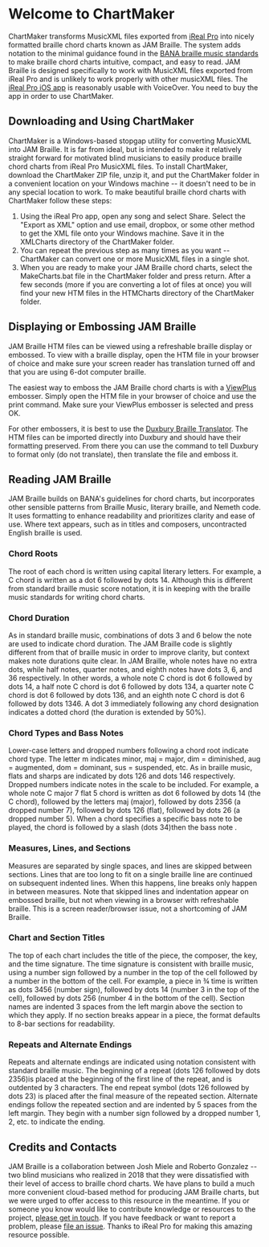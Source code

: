 # Welcome to ChartMaker

ChartMaker transforms  MusicXML files exported from   [iReal Pro](https://irealpro.com) into nicely formatted braille chord charts known as JAM Braille. The system adds notation to the minimal guidance found in the [BANA braille music standards](http://www.brailleauthority.org/music/music.html) to make braille chord charts intuitive, compact, and easy to read. JAM Braille  is designed specifically to work with MusicXML files exported from iReal Pro and is unlikely to work properly with other musicXML files.
The [iReal Pro iOS app](https://apps.apple.com/us/app/ireal-pro/id298206806) is reasonably usable with VoiceOver. You need to buy the app in order to use ChartMaker.

## Downloading and Using ChartMaker
ChartMaker is a Windows-based stopgap utility for converting MusicXML into JAM Braille. It is far from ideal, but is intended to make it relatively straight forward for motivated blind musicians to easily produce braille chord charts from iReal Pro MusicXML files.
To install ChartMaker, download the ChartMaker ZIP file, unzip it, and put the ChartMaker folder in a convenient location on your Windows machine -- it doesn't need to be in any special location to work.
To make beautiful braille chord charts  with ChartMaker follow these steps:
1. Using the iReal Pro app, open any song and select Share. Select the "Export as XML" option and use email, dropbox, or some other method to get the XML file onto your Windows machine. Save   it in the XMLCharts directory of the ChartMaker folder.
1. You can repeat the previous step as many times as you want -- ChartMaker can convert one or more  MusicXML files in a single shot.
1. When you are ready to make your JAM Braille chord charts, select the MakeCharts.bat file in the ChartMaker folder and press return. After a few seconds (more if you are converting a lot of files at once) you will find your  new HTM files in the HTMCharts directory of the ChartMaker folder. 

## Displaying or Embossing JAM Braille
JAM Braille  HTM files  can be viewed using a refreshable braille display or embossed. To view with a braille display, open the HTM file in your browser of choice and make sure your screen reader has translation turned off and that you are using 6-dot computer braille. 

The easiest way to emboss the JAM Braille chord charts is with a [ViewPlus](https://viewplus.com) embosser. Simply open the HTM file in your browser of choice and use the print command. Make sure your ViewPlus embosser is selected and press OK. 

For other embossers, it is best to use the [Duxbury Braille Translator](http://www.duxburysystems.com). The HTM files can be imported directly into Duxbury and should have their formatting preserved. From there you can use the command to tell Duxbury  to format only (do not translate), then translate the file and emboss it.

## Reading JAM Braille 
JAM Braille builds on BANA's guidelines for chord charts, but incorporates other sensible patterns from Braille Music, literary braille, and Nemeth code. It uses formatting to enhance readability	 and prioritizes clarity and ease of use. Where text appears, such as in titles and composers, uncontracted English braille is used.

### Chord Roots
The root of each chord is written using capital literary letters. For example, a C chord is written as a dot 6 followed by dots 14. Although this is different from standard braille music score notation, it is in keeping with the braille music standards for writing chord charts. 

### Chord Duration
As in standard braille music, combinations of dots 3 and 6 below the note are used to indicate chord duration. The JAM Braille code is slightly different from that of braille music in order to improve clarity, but context  makes note durations quite clear. In JAM Braille, whole notes have no extra dots, while half notes, quarter notes, and eighth notes have dots 3, 6, and 36 respectively. In other words, a whole note C chord is dot 6 followed by dots 14, a half note C chord is dot 6 followed by dots 134, a quarter note C chord is dot 6 followed by dots 136, and an eighth note C chord is dot 6 followed by dots 1346. 
A dot 3 immediately following any chord designation indicates a dotted chord (the duration is extended by 50%). 

### Chord Types and Bass Notes
Lower-case letters and dropped numbers following a chord root indicate chord type. The letter m indicates minor, maj = major, dim = diminished, aug = augmented, dom = dominant, sus = suspended, etc. As in braille music, flats and sharps are indicated by dots 126 and dots 146 respectively. Dropped numbers indicate notes in the scale to be included. For example, a whole note C major 7 flat 5 chord is written as dot 6 followed by dots 14 (the C chord), followed by the letters maj (major), followed by dots 2356 (a dropped number 7), followed by dots 126 (flat), followed by dots 26 (a dropped number 5).
When a chord specifies a specific bass note to be played, the chord is followed by a slash (dots 34)then the bass note .

### Measures, Lines, and Sections
Measures are separated by single spaces, and lines are skipped between sections. Lines that are too long to fit on a single braille line are continued on subsequent  indented lines. When this happens, line breaks only happen in between measures.
Note that skipped lines and indentation appear on embossed braille, but not when viewing in a browser with refreshable braille. This is a screen reader/browser issue, not a shortcoming of JAM Braille.

### Chart and Section Titles
The top of each chart includes the title of the piece, the composer, the key, and the time signature. The time signature is consistent with braille music, using a number sign followed by a number in the top of the cell followed by a number in the bottom of the cell. For example, a piece in ¾ time is written as dots 3456 (number sign), followed by dots 14 (number 3 in the top of the cell), followed by dots 256 (number 4 in the bottom of the cell).
Section names are indented 3 spaces from the left margin above the section to which they apply. 
If no section breaks appear in a piece, the format defaults to 8-bar sections for readability. 

### Repeats and Alternate Endings
Repeats and alternate endings are indicated using notation consistent with standard braille music. The beginning of a repeat (dots 126 followed by dots 2356)is placed at the beginning of the first line of the repeat, and is outdented by 3 characters. The end repeat symbol (dots 126 followed by dots 23) is placed after the final measure of the repeated section. 
Alternate endings follow the repeated section and are indented by 5 spaces from the left margin. They begin with a number sign followed by a dropped number 1, 2, etc. to indicate the ending.

## Credits and Contacts
JAM Braille is a collaboration between Josh Miele and Roberto Gonzalez -- two blind musicians who realized in 2018 that they were dissatisfied with their level of access to braille chord charts. We have plans to build a much more convenient cloud-based method for producing JAM Braille charts, but we were urged to offer access to this resource in the meantime. If you or someone you know would like to contribute knowledge or resources to the project, [please get in touch](mailto://jambrl@gmail.com).
If you have feedback or want to report a problem, please [file an issue](https://github.com/JoshMiele/ChartMaker/issues/new/choose).
Thanks  to iReal Pro for making this amazing resource possible.

